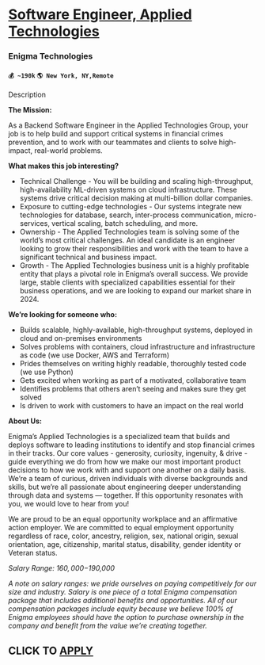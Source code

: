 # [Software Engineer, Applied Technologies](https://www.remotewlb.com/apply/software-engineer-applied-technologies-33325)  
### Enigma Technologies  
#### `💰 ~190k` `🌎 New York, NY,Remote`  

Description

**The Mission:**

As a Backend Software Engineer in the Applied Technologies Group, your job is to help build and support critical systems in financial crimes prevention, and to work with our teammates and clients to solve high-impact, real-world problems.

**What makes this job interesting?**

  * Technical Challenge - You will be building and scaling high-throughput, high-availability ML-driven systems on cloud infrastructure. These systems drive critical decision making at multi-billion dollar companies. 
  * Exposure to cutting-edge technologies - Our systems integrate new technologies for database, search, inter-process communication, micro-services, vertical scaling, batch scheduling, and more.
  * Ownership - The Applied Technologies team is solving some of the world’s most critical challenges. An ideal candidate is an engineer looking to grow their responsibilities and work with the team to have a significant technical and business impact.
  * Growth - The Applied Technologies business unit is a highly profitable entity that plays a pivotal role in Enigma’s overall success. We provide large, stable clients with specialized capabilities essential for their business operations, and we are looking to expand our market share in 2024.

**We’re looking for someone who:**

  * Builds scalable, highly-available, high-throughput systems, deployed in cloud and on-premises environments
  * Solves problems with containers, cloud infrastructure and infrastructure as code (we use Docker, AWS and Terraform)
  * Prides themselves on writing highly readable, thoroughly tested code (we use Python)
  * Gets excited when working as part of a motivated, collaborative team
  * Identifies problems that others aren’t seeing and makes sure they get solved
  * Is driven to work with customers to have an impact on the real world

**About Us:**

Enigma’s Applied Technologies is a specialized team that builds and deploys software to leading institutions to identify and stop financial crimes in their tracks. Our core values - generosity, curiosity, ingenuity, & drive - guide everything we do from how we make our most important product decisions to how we work with and support one another on a daily basis. We’re a team of curious, driven individuals with diverse backgrounds and skills, but we’re all passionate about engineering deeper understanding through data and systems — together. If this opportunity resonates with you, we would love to hear from you!

We are proud to be an equal opportunity workplace and an affirmative action employer. We are committed to equal employment opportunity regardless of race, color, ancestry, religion, sex, national origin, sexual orientation, age, citizenship, marital status, disability, gender identity or Veteran status.

_Salary Range: $160,000-$190,000_

_A note on salary ranges: we pride ourselves on paying competitively for our size and industry. Salary is one piece of a total Enigma compensation package that includes additional benefits and opportunities. All of our compensation packages include equity because we believe 100% of Enigma employees should have the option to purchase ownership in the company and benefit from the value we’re creating together._

  
## CLICK TO [APPLY](https://www.remotewlb.com/apply/software-engineer-applied-technologies-33325)

